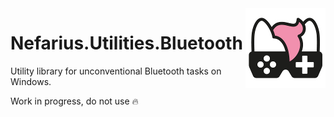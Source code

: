 <img src="assets/NSS-128x128.png" align="right" />

# Nefarius.Utilities.Bluetooth

Utility library for unconventional Bluetooth tasks on Windows.

Work in progress, do not use 🔥
